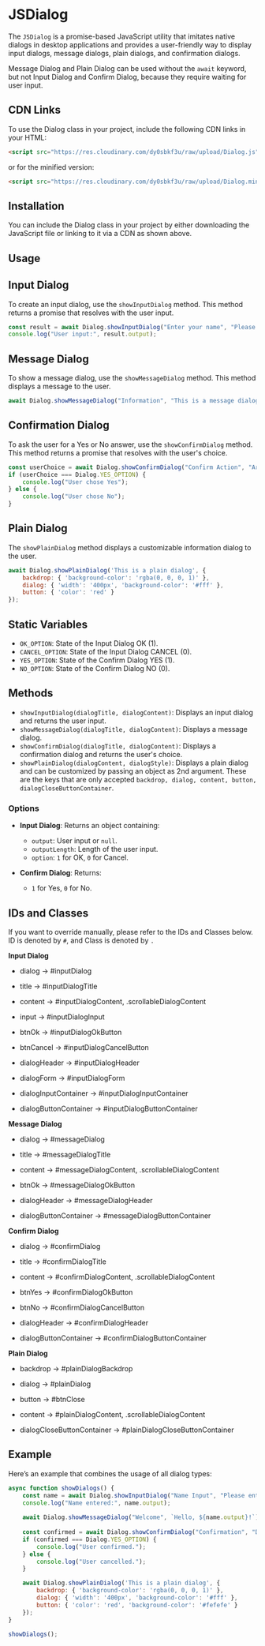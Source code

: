 
# JSDialog

The `JSDialog` is a promise-based JavaScript utility that imitates native dialogs in desktop applications and provides a user-friendly way to display input dialogs, message dialogs, plain dialogs, and confirmation dialogs.

Message Dialog and Plain Dialog can be used without the `await` keyword, but not Input Dialog and Confirm Dialog, because they require waiting for user input.

## CDN Links

To use the Dialog class in your project, include the following CDN links in your HTML:

```html
<script src="https://res.cloudinary.com/dy0sbkf3u/raw/upload/Dialog.js"></script>
```

or for the minified version:

```html
<script src="https://res.cloudinary.com/dy0sbkf3u/raw/upload/Dialog.min.js"></script>
```

## Installation

You can include the Dialog class in your project by either downloading the JavaScript file or linking to it via a CDN as shown above.

## Usage

## Input Dialog

To create an input dialog, use the `showInputDialog` method. This method returns a promise that resolves with the user input.

```javascript
const result = await Dialog.showInputDialog("Enter your name", "Please provide your name:");
console.log("User input:", result.output);
```

## Message Dialog

To show a message dialog, use the `showMessageDialog` method. This method displays a message to the user.

```javascript
await Dialog.showMessageDialog("Information", "This is a message dialog.");
```

## Confirmation Dialog

To ask the user for a Yes or No answer, use the `showConfirmDialog` method. This method returns a promise that resolves with the user's choice.

```javascript
const userChoice = await Dialog.showConfirmDialog("Confirm Action", "Are you sure you want to proceed?");
if (userChoice === Dialog.YES_OPTION) {
    console.log("User chose Yes");
} else {
    console.log("User chose No");
}
```

## Plain Dialog

The `showPlainDialog` method displays a customizable information dialog to the user.

```javascript
await Dialog.showPlainDialog('This is a plain dialog', {
    backdrop: { 'background-color': 'rgba(0, 0, 0, 1)' },
    dialog: { 'width': '400px', 'background-color': '#fff' },
    button: { 'color': 'red' }
});
```

## Static Variables

- `OK_OPTION`: State of the Input Dialog OK (1).
- `CANCEL_OPTION`: State of the Input Dialog CANCEL (0).
- `YES_OPTION`: State of the Confirm Dialog YES (1).
- `NO_OPTION`: State of the Confirm Dialog NO (0).

## Methods

- `showInputDialog(dialogTitle, dialogContent)`: Displays an input dialog and returns the user input.
- `showMessageDialog(dialogTitle, dialogContent)`: Displays a message dialog.
- `showConfirmDialog(dialogTitle, dialogContent)`: Displays a confirmation dialog and returns the user's choice.
- `showPlainDialog(dialogContent, dialogStyle)`: Displays a plain dialog and can be customized by passing an object as 2nd argument. These are the keys that are only accepted `backdrop, dialog, content, button, dialogCloseButtonContainer`.

### Options

- **Input Dialog**: Returns an object containing:
  - `output`: User input or `null`.
  - `outputLength`: Length of the user input.
  - `option`: `1` for OK, `0` for Cancel.

- **Confirm Dialog**: Returns:
  - `1` for Yes, `0` for No.

## IDs and Classes

If you want to override manually, please refer to the IDs and Classes below. ID is denoted by `#`, and Class is denoted by `.`

**Input Dialog**
- dialog                -> #inputDialog
- title                 -> #inputDialogTitle
- content               -> #inputDialogContent, .scrollableDialogContent
- input                 -> #inputDialogInput
- btnOk                 -> #inputDialogOkButton
- btnCancel             -> #inputDialogCancelButton

- dialogHeader          -> #inputDialogHeader
- dialogForm            -> #inputDialogForm
- dialogInputContainer  -> #inputDialogInputContainer
- dialogButtonContainer -> #inputDialogButtonContainer

**Message Dialog**
- dialog                -> #messageDialog
- title                 -> #messageDialogTitle
- content               -> #messageDialogContent, .scrollableDialogContent
- btnOk                 -> #messageDialogOkButton

- dialogHeader          -> #messageDialogHeader
- dialogButtonContainer -> #messageDialogButtonContainer

**Confirm Dialog**
- dialog                -> #confirmDialog
- title                 -> #confirmDialogTitle
- content               -> #confirmDialogContent, .scrollableDialogContent
- btnYes                -> #confirmDialogOkButton
- btnNo                 -> #confirmDialogCancelButton

- dialogHeader          -> #confirmDialogHeader
- dialogButtonContainer -> #confirmDialogButtonContainer

**Plain Dialog**
- backdrop                      -> #plainDialogBackdrop
- dialog                        -> #plainDialog
- button                        -> #btnClose
- content                       -> #plainDialogContent, .scrollableDialogContent

- dialogCloseButtonContainer    -> #plainDialogCloseButtonContainer

## Example

Here’s an example that combines the usage of all dialog types:

```javascript
async function showDialogs() {
    const name = await Dialog.showInputDialog("Name Input", "Please enter your name:");
    console.log("Name entered:", name.output);
    
    await Dialog.showMessageDialog("Welcome", `Hello, ${name.output}!`);
    
    const confirmed = await Dialog.showConfirmDialog("Confirmation", "Do you want to continue?");
    if (confirmed === Dialog.YES_OPTION) {
        console.log("User confirmed.");
    } else {
        console.log("User cancelled.");
    }

    await Dialog.showPlainDialog('This is a plain dialog', {
        backdrop: { 'background-color': 'rgba(0, 0, 0, 1)' },
        dialog: { 'width': '400px', 'background-color': '#fff' },
        button: { 'color': 'red', 'background-color': '#fefefe' }
    });
}

showDialogs();
```
